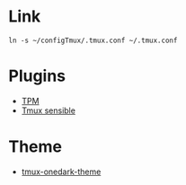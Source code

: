 # Link

```
ln -s ~/configTmux/.tmux.conf ~/.tmux.conf
```

# Plugins

- [TPM](https://github.com/tmux-plugins/tpm)
- [Tmux sensible](https://github.com/tmux-plugins/tmux-sensible)


# Theme

- [tmux-onedark-theme](https://github.com/odedlaz/tmux-onedark-theme)
